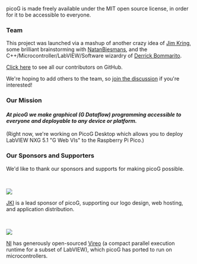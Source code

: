 picoG is made freely available under the MIT open source license, in order for it to be accessible to everyone.

### Team

This project was launched via a mashup of another crazy idea of [Jim Kring](https://github.com/jimkring), some brilliant brainstorming with [NatanBiesmans](https://github.com/NatanBiesmans), and the C++/Microcontroller/LabVIEW/Software wizardry of [Derrick Bommarito](https://github.com/negentropicdev).

[Click here](https://github.com/PicoG/PicoG/graphs/contributors) to see all our contributors on GitHub.

We're hoping to add others to the team, so [join the discussion](https://github.com/PicoG/PicoG/discussions) if you're interested!

### Our Mission

#### _At picoG we make graphical (G Dataflow) programming accessible to everyone and deployable to any device or platform._

(Right now, we're working on PicoG Desktop which allows you to deploy LabVIEW NXG 5.1 "G Web VIs" to the Raspberry Pi Pico.)

### Our Sponsors and Supporters

We'd like to thank our sponsors and supports for making picoG possible.

<br/>

![](https://user-images.githubusercontent.com/381432/128290531-b8428509-c0c1-4350-8779-4af5d43dfc47.png)

[JKI](jki.net) is a lead sponsor of picoG, supporting our logo design, web hosting, and application distribution.

<br/>

![](https://user-images.githubusercontent.com/381432/128289892-719ac4db-5c1b-4428-848c-f343f14c78e6.jpg)

[NI](ni.com) has generously open-sourced [Vireo](https://github.com/ni/VireoSDK) (a compact parallel execution runtime for a subset of LabVIEW), which picoG has ported to run on microcontrollers.
